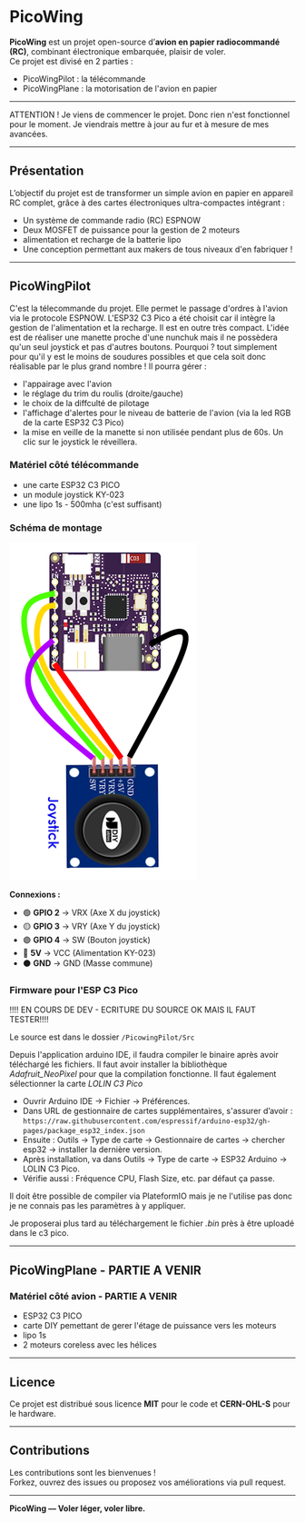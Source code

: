 # PicoWing

**PicoWing** est un projet open-source d’**avion en papier radiocommandé (RC)**, combinant électronique embarquée, plaisir de voler.  
Ce projet est divisé en 2 parties :
- PicoWingPilot : la télécommande
- PicoWingPlane : la motorisation de l'avion en papier

---

ATTENTION ! Je viens de commencer le projet. Donc rien n'est fonctionnel pour le moment. Je viendrais mettre à jour au fur et à mesure de mes avancées. 

---

## Présentation

L’objectif du projet est de transformer un simple avion en papier en appareil RC complet, grâce à des cartes électroniques ultra-compactes intégrant :

- Un système de commande radio (RC) ESPNOW
- Deux MOSFET de puissance pour la gestion de 2 moteurs
- alimentation et recharge de la batterie lipo
- Une conception permettant aux makers de tous niveaux d'en fabriquer !

---

## PicoWingPilot

C'est la télecommande du projet. Elle permet le passage d'ordres à l'avion via le protocole ESPNOW.
L'ESP32 C3 Pico a été choisit car il intègre la gestion de l'alimentation et la recharge.
Il est en outre très compact.
L'idée est de réaliser une manette proche d'une nunchuk mais il ne possèdera qu'un seul joystick et pas d'autres boutons.
Pourquoi ? tout simplement pour qu'il y est le moins de soudures possibles et que cela soit donc réalisable par le plus grand nombre !
Il pourra gérer :
- l'appairage avec l'avion
- le réglage du trim du roulis (droite/gauche)
- le choix de la diffculté de pilotage
- l'affichage d'alertes pour le niveau de batterie de l'avion (via la led RGB de la carte ESP32 C3 Pico)
- la mise en veille de la manette si non utilisée pendant plus de 60s. Un clic sur le joystick le réveillera.

### Matériel côté télécommande
- une carte ESP32 C3 PICO
- un module joystick KY-023
- une lipo 1s - 500mha (c'est suffisant)

### Schéma de montage

![Schéma de câblage](PicowingPilot/Images/schema.png)

**Connexions :**
- 🟢 **GPIO 2** → VRX (Axe X du joystick)
- 🟡 **GPIO 3** → VRY (Axe Y du joystick) 
- 🟣 **GPIO 4** → SW (Bouton joystick)
- 🔴 **5V** → VCC (Alimentation KY-023)
- ⚫ **GND** → GND (Masse commune)

### Firmware pour l'ESP C3 Pico

!!!! EN COURS DE DEV - ECRITURE DU SOURCE OK MAIS IL FAUT TESTER!!!! 

Le source est dans le dossier `/PicowingPilot/Src`

Depuis l'application arduino IDE, il faudra compiler le binaire après avoir téléchargé les fichiers.
Il faut avoir installer la bibliothèque *Adafruit_NeoPixel* pour que la compilation fonctionne.
Il faut également sélectionner la carte *LOLIN C3 Pico*
- Ouvrir Arduino IDE → Fichier → Préférences.
- Dans URL de gestionnaire de cartes supplémentaires, s'assurer d’avoir :
`https://raw.githubusercontent.com/espressif/arduino-esp32/gh-pages/package_esp32_index.json`
- Ensuite : Outils → Type de carte → Gestionnaire de cartes → chercher esp32 → installer la dernière version.
- Après installation, va dans Outils → Type de carte → ESP32 Arduino → LOLIN C3 Pico.
- Vérifie aussi : Fréquence CPU, Flash Size, etc. par défaut ça passe.

Il doit être possible de compiler via PlateformIO mais je ne l'utilise pas donc je ne connais pas les paramètres à y appliquer.

Je proposerai plus tard au téléchargement le fichier *.bin* près à être uploadé dans le c3 pico.

---

## PicoWingPlane - PARTIE A  VENIR

### Matériel côté avion - PARTIE A  VENIR
- ESP32 C3 PICO
- carte DIY pemettant de gerer l'étage de puissance vers les moteurs
- lipo 1s
- 2 moteurs coreless avec les hélices





---

## Licence

Ce projet est distribué sous licence **MIT** pour le code et **CERN-OHL-S** pour le hardware.


---

## Contributions

Les contributions sont les bienvenues !  
Forkez, ouvrez des issues ou proposez vos améliorations via pull request.

---

**PicoWing — Voler léger, voler libre.**
